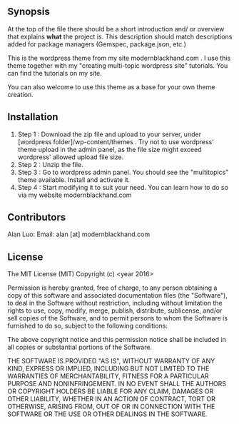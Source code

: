 ## Synopsis

At the top of the file there should be a short introduction and/ or overview that explains **what** the project is. This description should match descriptions added for package managers (Gemspec, package.json, etc.)

This is the wordpress theme from my site modernblackhand.com . I use this theme together with my "creating multi-topic wordpress site" tutorials. You can find the tutorials on my site.   

You can also welcome to use this theme as a base for your own theme creation. 



## Installation

1. Step 1 : Download the zip file and upload to your server, under [wordpress folder]/wp-content/themes . Try not to use wordpress' theme upload in the admin panel, as the file size might exceed wordpress' allowed upload file size. 
2. Step 2 : Unzip the file.
3. Step 3 : Go to wordpress admin panel. You should see the "multitopics" theme available. Install and activate it. 
4. Step 4 : Start modifying it to suit your need. You can learn how to do so via my website modernblackhand.com
 

## Contributors

Alan Luo: Email: alan [at] modernblackhand.com

## License

The MIT License (MIT)
Copyright (c) <year 2016> <copyright Alan Luo>

Permission is hereby granted, free of charge, to any person obtaining a copy of this software and associated documentation files (the "Software"), to deal in the Software without restriction, including without limitation the rights to use, copy, modify, merge, publish, distribute, sublicense, and/or sell copies of the Software, and to permit persons to whom the Software is furnished to do so, subject to the following conditions:

The above copyright notice and this permission notice shall be included in all copies or substantial portions of the Software.

THE SOFTWARE IS PROVIDED "AS IS", WITHOUT WARRANTY OF ANY KIND, EXPRESS OR IMPLIED, INCLUDING BUT NOT LIMITED TO THE WARRANTIES OF MERCHANTABILITY, FITNESS FOR A PARTICULAR PURPOSE AND NONINFRINGEMENT. IN NO EVENT SHALL THE AUTHORS OR COPYRIGHT HOLDERS BE LIABLE FOR ANY CLAIM, DAMAGES OR OTHER LIABILITY, WHETHER IN AN ACTION OF CONTRACT, TORT OR OTHERWISE, ARISING FROM, OUT OF OR IN CONNECTION WITH THE SOFTWARE OR THE USE OR OTHER DEALINGS IN THE SOFTWARE.
